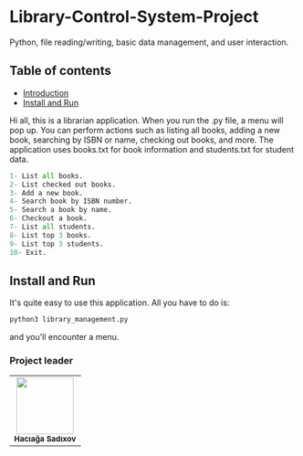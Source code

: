 # Library-Control-System-Project
Python, file reading/writing, basic data management, and user interaction.


## Table of contents
- [Introduction](#introduction)
- [Install and Run](#install-and-run) 

Hi all, this is a librarian application. When you run the .py file, a menu will pop up. You can perform actions such as listing all books, adding a new book, searching by ISBN or name, checking out books, and more. The application uses books.txt for book information and students.txt for student data.

```python
1- List all books.
2- List checked out books.
3- Add a new book.
4- Search book by ISBN number.
5- Search a book by name.
6- Checkout a book.
7- List all students.
8- List top 3 books.
9- List top 3 students.
10- Exit.
```
## Install and Run
It's quite easy to use this application. All you have to do is:

```Python
python3 library_management.py
```
and you'll encounter a menu.
### Project leader

<table>
  <tr>
    <td align="center"><img src="https://avatars.githubusercontent.com/u/193004630?s=400&u=dfc61c4c99289a40f06a32ca51e353b2d48382a8&v=4" width="100px;" alt=""/><br /><sub><b>Hacıağa Sadıxov</b></sub></a></td>
  </tr>
</table>
